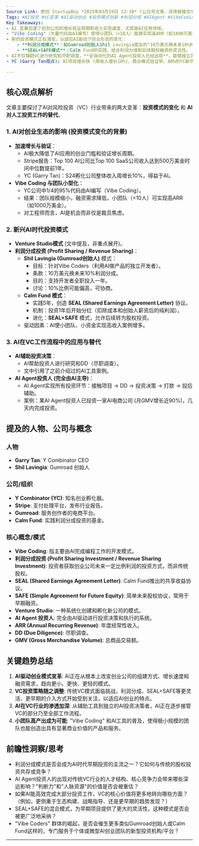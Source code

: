 ```yaml
---
Source Link: 原创 StartupBoy *2025年03月19日 13:30* (公众号文章，具体链接文中未直接给出，但提到了vcsmemo.com)
Tags: #AI投资 #VC变革 #AI驱动创业 #投资模式创新 #利润分成 #AIAgent #VibeCoding #YC #GarryTan #ShilLavingia #Gumroad #CalmFund
Key Takeaways:
- AI 显著加速了初创公司的增长验证周期和收入实现速度，尤其是AI应用领域。
- "Vibe Coding"（大量代码由AI编写）使得小团队（<10人）能够实现高ARR（如1000万美元），降低了对大规模融资和工程师团队的依赖。
- 新的投资模式正在涌现，以适应AI驱动下创业形态的变化：
    - **利润分成模式**：如Gumroad创始人Shil Lavingia提出的"10万美元换未来10%利润"，Calm Fund的SEAL协议（共享收益协议）。
    - **SEAL+SAFE模式**：Calm Fund的实践，结合利润分成和后续股权融资的灵活性。
- AI不仅辅助VC进行研究和尽职调查，**全自动化的AI Agent投资人已经出现**，能够独立完成投资决策、执行甚至部分投后工作。
- YC (Garry Tan观点): AI项目增长快 (周收入增长10%)，商业模式验证早。80%的YC新项目与AI相关，1/4公司的95%代码由AI编写。

---
```


## 核心观点解析

文章主要探讨了AI对风险投资（VC）行业带来的两大变革：**投资模式的变化** 和 **AI对人工投资工作的替代**。

### 1. AI对创业生态的影响 (投资模式变化的背景)

*   **加速增长与验证**：
    *   AI极大降低了AI应用的创业门槛和验证增长周期。
    *   Stripe报告：Top 100 AI公司比Top 100 SaaS公司收入达到500万美金时间中位数提前1年。
    *   YC (Garry Tan)：S24孵化公司整体收入周增长10%，得益于AI。
*   **Vibe Coding 与团队小型化**：
    *   YC公司中1/4的95%代码由AI编写（Vibe Coding）。
    *   结果：团队规模缩小，融资需求降低，小团队（<10人）可实现高ARR（如1000万美金）。
    *   对工程师而言，AI是机会而非仅是裁员焦虑。

### 2. 新兴AI时代投资模式

*   **Venture Studio模式** (文中提及，非重点展开)。
*   **利润分成投资 (Profit Sharing / Revenue Sharing)**：
    *   **Shil Lavingia (Gumroad创始人)** 模式：
        *   目标：针对Vibe Coders（利用AI做产品的独立开发者）。
        *   条款：10万美元换未来10%利润分成。
        *   目的：支持开发者全职投入一年。
        *   讨论：10%比例可能偏高，可协商。
    *   **Calm Fund 模式**：
        *   实践5年，创造 **SEAL (Shared Earnings Agreement Letter)** 协议。
        *   机制：投资1年后开始分红（扣除成本和创始人薪资后的纯利润）。
        *   进化：**SEAL+SAFE** 模式，允许后续转为股权投资。
    *   驱动因素：AI使小团队、小资金实现高收入案例增多。

### 3. AI在VC工作流程中的应用与替代

*   **AI辅助投资决策**：
    *   AI帮助投资人进行研究和DD（尽职调查）。
    *   文中引用了之前介绍过的AI工具案例。
*   **AI Agent投资人 (完全由AI主导)**：
    *   AI Agent实现所有投资环节：接触项目 -> DD -> 投资决策 -> 打款 -> 投后辅助。
    *   案例：某AI Agent投资人已投资一家AI电商公司 (月GMV增长近90%)，几天内完成投资。

## 提及的人物、公司与概念

### 人物

*   **Garry Tan**: Y Combinator CEO
*   **Shil Lavingia**: Gumroad 创始人

### 公司/组织

*   **Y Combinator (YC)**: 知名创业孵化器。
*   **Stripe**: 支付处理平台，发布行业报告。
*   **Gumroad**: 服务创作者的电商平台。
*   **Calm Fund**: 实践利润分成投资的基金。

### 核心概念/模式

*   **Vibe Coding**: 指主要由AI完成编程工作的开发模式。
*   **利润分成投资 (Profit Sharing Investment / Revenue Sharing Investment)**: 投资者获取创业公司未来一定比例利润的投资方式，而非传统股权。
*   **SEAL (Shared Earnings Agreement Letter)**: Calm Fund推出的共享收益协议。
*   **SAFE (Simple Agreement for Future Equity)**: 简单未来股权协议，常用于早期融资。
*   **Venture Studio**: 一种系统化创建和孵化新公司的模式。
*   **AI Agent 投资人**: 完全由AI驱动进行投资决策和执行的系统。
*   **ARR (Annual Recurring Revenue)**: 年度经常性收入。
*   **DD (Due Diligence)**: 尽职调查。
*   **GMV (Gross Merchandise Volume)**: 总商品交易额。

## 关键趋势总结

1.  **AI驱动创业模式变革**: AI正在从根本上改变创业公司的组建方式、增长速度和融资需求，趋向更小、更快、更轻的模式。
2.  **VC投资策略随之调整**: 传统VC模式面临挑战，利润分成、SEAL+SAFE等更灵活、更早期的介入方式开始受到关注，以适应AI创业的特点。
3.  **AI在VC行业的渗透加深**: 从辅助工具到独立的AI投资决策者，AI正在逐步接管VC的部分乃至全部工作流程。
4.  **小团队高产出成为可能**: "Vibe Coding" 和AI工具的普及，使得极小规模的团队也能创造出具有显著商业价值的产品和服务。

## 前瞻性洞察/思考

*   利润分成模式是否会成为AI时代早期投资的主流之一？它如何与传统的股权投资共存或竞争？
*   AI Agent投资人的出现对传统VC行业的人才结构、核心竞争力会带来哪些深远影响？"判断力"和"人脉资源"的价值是否会被重估？
*   如果AI能高效完成大部分投资工作，VC的核心价值将更多地转向哪些方面？（例如，更侧重于生态构建、战略指导、还是更早期的趋势发现？）
*   SEAL+SAFE的混合模式，为早期项目提供了更大的灵活性，这种模式是否会被更广泛地采纳？
*   "Vibe Coders" 群体的崛起，是否会催生更多类似Gumroad创始人或Calm Fund这样的，专门服务于个体或微型AI创业团队的新型投资机构/平台？

--- 